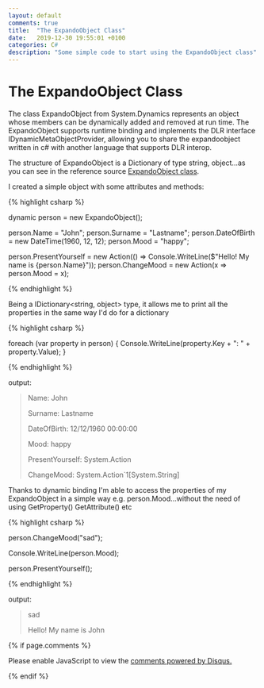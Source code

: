```yaml
---
layout: default
comments: true
title:  "The ExpandoObject Class"
date:   2019-12-30 19:55:01 +0100
categories: C#
description: "Some simple code to start using the ExpandoObject class"
---
```

# [](#header-1) The ExpandoObject Class

The class ExpandoObject from System.Dynamics represents an object whose members can be dynamically added and removed at run time.
The ExpandoObject supports runtime binding and implements the DLR interface IDynamicMetaObjectProvider, allowing you to share the expandoobject written in c# with another language that supports DLR interop.

The structure of ExpandoObject is a Dictionary of type string, object...as you can see in the reference source <a href="https://github.com/microsoft/referencesource/blob/master/System.Core/Microsoft/Scripting/Actions/ExpandoObject.cs">ExpandoObject class</a>.

I created a simple object with some attributes and methods:

{% highlight csharp %}
            
dynamic person = new ExpandoObject();

person.Name = "John";
person.Surname = "Lastname";
person.DateOfBirth = new DateTime(1960, 12, 12);
person.Mood = "happy";

person.PresentYourself = new Action(() => Console.WriteLine($"Hello! My name is {person.Name}"));
person.ChangeMood = new Action<string>(x => person.Mood = x);

{% endhighlight %}

Being a IDictionary<string, object> type, it allows me to print all the properties in the same way I'd do for a dictionary

{% highlight csharp %}

foreach (var property in person)
{
    Console.WriteLine(property.Key + ": " + property.Value);
}

{% endhighlight %}

output:
> Name: John
>
> Surname: Lastname
>
> DateOfBirth: 12/12/1960 00:00:00
>
> Mood: happy
>
> PresentYourself: System.Action
>
> ChangeMood: System.Action`1[System.String]

Thanks to dynamic binding I'm able to access the properties of my ExpandoObject in a simple way e.g. person.Mood...without the need of using GetProperty() GetAttribute() etc

{% highlight csharp %}

person.ChangeMood("sad");

Console.WriteLine(person.Mood);

person.PresentYourself();

{% endhighlight %}

output:
> sad
>
> Hello! My name is John

{% if page.comments %}

<div id="disqus_thread"></div>
<script>

/**
*  RECOMMENDED CONFIGURATION VARIABLES: EDIT AND UNCOMMENT THE SECTION BELOW TO INSERT DYNAMIC VALUES FROM YOUR PLATFORM OR CMS.
*  LEARN WHY DEFINING THESE VARIABLES IS IMPORTANT: https://disqus.com/admin/universalcode/#configuration-variables*/

var disqus_config = function () {
this.page.url = 'https://maciti.github.io/c%23/2019/12/30/The-ExpandoObject-Class.html';  // Replace PAGE_URL with your page's canonical URL variable
this.page.identifier = '2019-12-30-The-ExpandoObject-Class'; // Replace PAGE_IDENTIFIER with your page's unique identifier variable
};

(function() { // DON'T EDIT BELOW THIS LINE
var d = document, s = d.createElement('script');
s.src = 'https://maciti-github-io.disqus.com/embed.js';
s.setAttribute('data-timestamp', +new Date());
(d.head || d.body).appendChild(s);
})();
</script>
<noscript>Please enable JavaScript to view the <a href="https://disqus.com/?ref_noscript">comments powered by Disqus.</a></noscript>
  
{% endif %}
